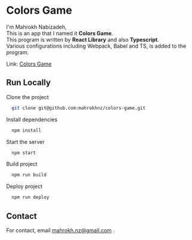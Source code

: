 # Colors Game

I'm Mahrokh Nabizadeh, <br />
This is an app that I named it **Colors Game**. <br />
This program is written by **React Library** and
also **Typescript**. <br />
Various configurations including Webpack, Babel and TS, is added to the program.

Link:
[Colors Game](https://mahrokhnz.github.io/colors-game/)

## Run Locally

Clone the project

```bash
  git clone git@github.com:mahrokhnz/colors-game.git
```

Install dependencies

```bash
  npm install
```

Start the server

```bash
  npm start
```

Build project

```bash
  npm run build
```

Deploy project

```bash
  npm run deploy
```


## Contact

For contact, email mahrokh.nz@gmail.com .